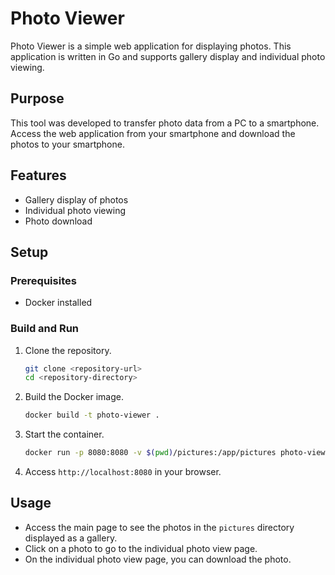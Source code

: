 # Photo Viewer

Photo Viewer is a simple web application for displaying photos. This application is written in Go and supports gallery display and individual photo viewing.

## Purpose

This tool was developed to transfer photo data from a PC to a smartphone. Access the web application from your smartphone and download the photos to your smartphone.

## Features

- Gallery display of photos
- Individual photo viewing
- Photo download

## Setup

### Prerequisites

- Docker installed

### Build and Run

1. Clone the repository.

    ```sh
    git clone <repository-url>
    cd <repository-directory>
    ```

2. Build the Docker image.

    ```sh
    docker build -t photo-viewer .
    ```

3. Start the container.

    ```sh
    docker run -p 8080:8080 -v $(pwd)/pictures:/app/pictures photo-viewer
    ```

4. Access `http://localhost:8080` in your browser.

## Usage

- Access the main page to see the photos in the `pictures` directory displayed as a gallery.
- Click on a photo to go to the individual photo view page.
- On the individual photo view page, you can download the photo.